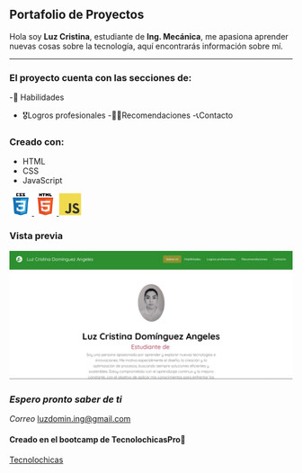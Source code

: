 ## Portafolio de Proyectos

Hola soy **Luz Cristina**, estudiante de **Ing. Mecánica**, me apasiona aprender nuevas cosas sobre la tecnología, aquí encontrarás información sobre mí.

____________________
### El proyecto cuenta con las secciones de:
-🔧 Habilidades 
- 🎖️Logros profesionales
-👩‍🦰Recomendaciones
-📞Contacto

### Creado con:
- HTML
- CSS
- JavaScript

<a href="https://www.w3schools.com/css/" target="_blank"> <img src="https://raw.githubusercontent.com/devicons/devicon/master/icons/css3/css3-original-wordmark.svg" alt="css3" width="40" height="40"/> </a>
    <a href="https://www.w3.org/html/" target="_blank"> <img src="https://raw.githubusercontent.com/devicons/devicon/master/icons/html5/html5-original-wordmark.svg" alt="html5" width="40" height="40"/> </a>
    <a href="https://developer.mozilla.org/en-US/docs/Web/JavaScript" target="_blank"> <img src="https://raw.githubusercontent.com/devicons/devicon/master/icons/javascript/javascript-original.svg" alt="javascript" width="40" height="40"/> </a>
    
### Vista previa
 ![Proyecto](assets/app.png)

 ### *Espero pronto saber de ti*

 *Correo*
 [luzdomin.ing@gmail.com](mailto:luzdomin.ing@gmail.com)
 
 #### Creado en el bootcamp de TecnolochicasPro💜
 [Tecnolochicas](https://tecnolochicas.mx/)

